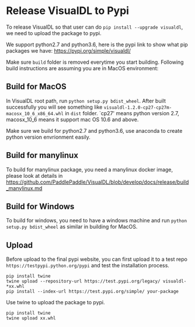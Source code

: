 # Release VisualDL to Pypi

To release VisualDL so that user can do `pip install --upgrade visualdl`, we need to upload the package to pypi. 

We support python2.7 and python3.6, here is the pypi link to show what pip packages we have: https://pypi.org/simple/visualdl/

Make sure `build` folder is removed everytime you start building. Following build instructions are assuming you are in MacOS environment:

## Build for MacOS
In VisualDL root path, run `python setup.py bdist_wheel`.
After built successfully you will see something like `visualdl-1.2.0-cp27-cp27m-macosx_10_6_x86_64.whl` in `dist` folder.
`cp27' means python version 2.7, macosx_10_6 means it support mac OS 10.6 and above.

Make sure we build for python2.7 and python3.6, use anaconda to create python version envrionment easily.

## Build for manylinux 
To build for manylinux package, you need a manylinux docker image, please look at details in 
https://github.com/PaddlePaddle/VisualDL/blob/develop/docs/release/build_manylinux.md

## Build for Windows 
To build for windows, you need to have a windows machine and run `python setup.py bdist_wheel` as similar in building for MacOS.

## Upload 

Before upload to the final pypi website, you can first upload it to a test repo `https://testpypi.python.org/pypi` and test the installation process.
```shell
pip install twine
twine upload --repository-url https://test.pypi.org/legacy/ visualdl-*xx.whl
pip install --index-url https://test.pypi.org/simple/ your-package
```

Use twine to upload the package to pypi.
```shell
pip install twine
twine upload xx.whl
```

